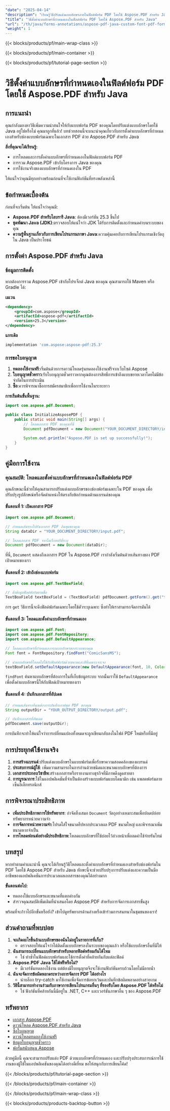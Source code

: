 ```yaml
---
"date": "2025-04-14"
"description": "เรียนรู้วิธีปรับแต่งแบบอักษรภายในฟิลด์ฟอร์ม PDF โดยใช้ Aspose.PDF สำหรับ Java คู่มือนี้ครอบคลุมถึงการผสานรวม การตั้งค่าแบบอักษร และการใช้งานจริง"
"title": "วิธีตั้งค่าแบบอักษรที่กำหนดเองในฟิลด์ฟอร์ม PDF โดยใช้ Aspose.PDF สำหรับ Java"
"url": "/th/java/forms-annotations/aspose-pdf-java-custom-font-pdf-forms/"
"weight": 1
---
```


{{< blocks/products/pf/main-wrap-class >}}

{{< blocks/products/pf/main-container >}}

{{< blocks/products/pf/tutorial-page-section >}}
# วิธีตั้งค่าแบบอักษรที่กำหนดเองในฟิลด์ฟอร์ม PDF โดยใช้ Aspose.PDF สำหรับ Java

## การแนะนำ

คุณกำลังมองหาวิธีเพิ่มความน่าสนใจให้กับแบบฟอร์ม PDF ของคุณโดยปรับแต่งแบบอักษรโดยใช้ Java อยู่ใช่หรือไม่ คุณมาถูกที่แล้ว! บทช่วยสอนนี้จะแนะนำคุณเกี่ยวกับการตั้งค่าแบบอักษรที่กำหนดเองสำหรับช่องแบบฟอร์มเฉพาะในเอกสาร PDF ด้วย Aspose.PDF สำหรับ Java

**สิ่งที่คุณจะได้เรียนรู้:**
- การโหลดและการตั้งค่าแบบอักษรที่กำหนดเองในฟิลด์แบบฟอร์ม PDF
- การรวม Aspose.PDF เข้ากับโครงการ Java ของคุณ
- การใช้งานจริงของแบบอักษรที่กำหนดเองใน PDF

ให้แน่ใจว่าคุณมีทุกอย่างพร้อมก่อนที่จะใช้งานฟังก์ชันที่ทรงพลังเหล่านี้

## ข้อกำหนดเบื้องต้น

ก่อนที่จะเริ่มต้น ให้แน่ใจว่าคุณมี:
- **Aspose.PDF สำหรับไลบรารี Java**: ต้องมีเวอร์ชัน 25.3 ขึ้นไป
- **ชุดพัฒนา Java (JDK)**:ตรวจสอบให้แน่ใจว่า JDK ได้รับการติดตั้งและกำหนดค่าบนระบบของคุณ
- **ความรู้พื้นฐานเกี่ยวกับการเขียนโปรแกรมภาษา Java**:ความคุ้นเคยกับการเขียนโปรแกรมเชิงวัตถุใน Java เป็นประโยชน์

## การตั้งค่า Aspose.PDF สำหรับ Java

### ข้อมูลการติดตั้ง

หากต้องการรวม Aspose.PDF เข้ากับโปรเจ็กต์ Java ของคุณ คุณสามารถใช้ Maven หรือ Gradle ได้:

**เมเวน**
```xml
<dependency>
    <groupId>com.aspose</groupId>
    <artifactId>aspose-pdf</artifactId>
    <version>25.3</version>
</dependency>
```

**แกรเดิล**
```gradle
implementation 'com.aspose:aspose-pdf:25.3'
```

### การขอใบอนุญาต
1. **ทดลองใช้งานฟรี**:เริ่มต้นด้วยการดาวน์โหลดรุ่นทดลองใช้งานฟรีจากเว็บไซต์ Aspose
2. **ใบอนุญาตชั่วคราว**:รับใบอนุญาตชั่วคราวหากคุณต้องการสิทธิ์การเข้าถึงแบบขยายเวลาโดยไม่มีข้อจำกัดในการประเมิน
3. **ซื้อ**:ควรพิจารณาซื้อการสมัครสมาชิกเพื่อการใช้งานในระยะยาว

**การเริ่มต้นขั้นพื้นฐาน:**
```java
import com.aspose.pdf.Document;

public class InitializeAsposePDF {
    public static void main(String[] args) {
        // โหลดเอกสาร PDF ของคุณที่นี่
        Document pdfDocument = new Document("YOUR_DOCUMENT_DIRECTORY/input.pdf");
        
        System.out.println("Aspose.PDF is set up successfully!");
    }
}
```

## คู่มือการใช้งาน

### คุณสมบัติ: โหลดและตั้งค่าแบบอักษรที่กำหนดเองในฟิลด์ฟอร์ม PDF

คุณลักษณะนี้ช่วยให้คุณสามารถปรับแต่งแบบอักษรของช่องฟอร์มเฉพาะใน PDF ของคุณ เพื่อปรับปรุงรูปลักษณ์หรือจัดตำแหน่งให้ตรงกับข้อกำหนดด้านแบรนด์ของคุณ

#### ขั้นตอนที่ 1: เปิดเอกสาร PDF
```java
import com.aspose.pdf.Document;

// กำหนดเส้นทางไปยังเอกสาร PDF อินพุตของคุณ
String dataDir = "YOUR_DOCUMENT_DIRECTORY/input.pdf";

// โหลดเอกสาร PDF จากไดเร็กทอรีที่ระบุ
Document pdfDocument = new Document(dataDir);
```
ที่นี่, `Document` แสดงถึงเอกสาร PDF ใน Aspose.PDF เรากำลังเริ่มต้นด้วยเส้นทางของ PDF เป้าหมายของเรา

#### ขั้นตอนที่ 2: เข้าถึงช่องแบบฟอร์ม
```java
import com.aspose.pdf.TextBoxField;

// ดึงข้อมูลฟิลด์ฟอร์มตามชื่อ
TextBoxField textBoxField = (TextBoxField) pdfDocument.getForm().get("textbox1");
```
การ `get` วิธีการนี้จะดึงฟิลด์ฟอร์มเฉพาะโดยใช้ตัวระบุเฉพาะ ซึ่งทำให้เราสามารถจัดการมันได้

#### ขั้นตอนที่ 3: โหลดและตั้งค่าแบบอักษรที่กำหนดเอง
```java
import com.aspose.pdf.Font;
import com.aspose.pdf.FontRepository;
import com.aspose.pdf.DefaultAppearance;

// โหลดแบบอักษรที่กำหนดเองจากแบบอักษรของระบบของคุณ
Font font = FontRepository.findFont("ComicSansMS");

// นำแบบอักษรที่โหลดไปใช้กับฟิลด์ฟอร์มด้วยขนาดและสีที่เฉพาะเจาะจง
textBoxField.setDefaultAppearance(new DefaultAppearance(font, 10, Color.black));
```
`findFont` ค้นหาแบบอักษรที่ต้องการในที่เก็บข้อมูลระบบ จากนั้นเราใช้ `DefaultAppearance` เพื่อตั้งค่าแบบอักษรนี้ให้กับฟิลด์เป้าหมายของเรา

#### ขั้นตอนที่ 4: บันทึกเอกสารที่อัปเดต
```java
// กำหนดเส้นทางที่คุณต้องการบันทึกเอาต์พุต PDF ของคุณ
String outputDir = "YOUR_OUTPUT_DIRECTORY/output.pdf";

// บันทึกเอกสารที่อัพเดต
pdfDocument.save(outputDir);
```
การบันทึกจะทำให้แน่ใจว่าการเปลี่ยนแปลงทั้งหมดจะถูกเขียนกลับลงในไฟล์ PDF ใหม่หรือที่มีอยู่

## การประยุกต์ใช้งานจริง
1. **การสร้างแบรนด์**:ปรับแต่งแบบอักษรในแบบฟอร์มเพื่อรักษาความสอดคล้องของแบรนด์
2. **ประสบการณ์ผู้ใช้**: เพิ่มความสามารถในการอ่านด้วยชนิดและขนาดแบบอักษรที่ต้องการ
3. **เอกสารประกอบวิชาชีพ**:สร้างเอกสารหรือรายงานทางธุรกิจที่มีภาพดึงดูดสายตา
4. **การบูรณาการ**:ใช้ในแอปพลิเคชันที่จำเป็นต้องสร้างแบบฟอร์มแบบไดนามิก เช่น แพลตฟอร์มลายเซ็นอิเล็กทรอนิกส์

## การพิจารณาประสิทธิภาพ
- **เพิ่มประสิทธิภาพการใช้ทรัพยากร**: กำจัดทิ้งเสมอ `Document` วัตถุอย่างเหมาะสมเพื่อปลดปล่อยทรัพยากรหน่วยความจำ
- **การจัดการหน่วยความจำ**:โปรดใส่ใจขนาดฮีปหากประมวลผล PDF ขนาดใหญ่ และพิจารณาเพิ่มขนาดหากจำเป็น
- **การโหลดฟอนต์อย่างมีประสิทธิภาพ**:โหลดแบบอักษรที่ใช้บ่อยไว้ล่วงหน้าเพื่อลดค่าใช้จ่ายรันไทม์

## บทสรุป

หากทำตามคำแนะนำนี้ คุณจะได้เรียนรู้วิธีโหลดและตั้งค่าแบบอักษรที่กำหนดเองสำหรับช่องฟอร์มใน PDF โดยใช้ Aspose.PDF สำหรับ Java ทักษะนี้จะช่วยปรับปรุงการปรับแต่งและความเป็นมืออาชีพของแอปพลิเคชันการประมวลผลเอกสารของคุณได้อย่างมาก

**ขั้นตอนต่อไป:**
- ทดลองใช้แบบอักษรและขนาดที่แตกต่างกัน
- สำรวจคุณสมบัติเพิ่มเติมที่นำเสนอโดย Aspose.PDF สำหรับการจัดการเอกสารขั้นสูง

พร้อมที่จะก้าวไปอีกขั้นหรือยัง? เข้าไปดูทรัพยากรด้านล่างหรือเข้าร่วมการสนทนาในชุมชนของเรา!

## ส่วนคำถามที่พบบ่อย
1. **จะเกิดอะไรขึ้นถ้าแบบอักษรของฉันไม่อยู่ในรายการที่เก็บ?**
   - ตรวจสอบให้แน่ใจว่าได้ติดตั้งแบบอักษรลงในระบบของคุณแล้ว หรือใช้แบบอักษรอื่นที่มีให้
2. **ฉันสามารถเปลี่ยนแบบอักษรสำหรับหลายฟิลด์พร้อมกันได้ไหม**
   - ใช่ ทำซ้ำในฟิลด์แบบฟอร์มและใช้การตั้งค่าที่คล้ายกันกับแต่ละฟิลด์
3. **Aspose.PDF Java ใช้ได้ฟรีหรือไม่?**
   - มีเวอร์ชันทดลองใช้งาน แต่ต้องมีใบอนุญาตจึงจะใช้งานฟังก์ชันครบถ้วนโดยไม่มีลายน้ำ
4. **ฉันจะจัดการข้อผิดพลาดระหว่างการจัดการ PDF ได้อย่างไร**
   - นำบล็อก try-catch มาใช้งานเพื่อจัดการข้อยกเว้นและบันทึกข้อผิดพลาดอย่างสวยงาม
5. **วิธีนี้สามารถทำงานร่วมกับภาษาการเขียนโปรแกรมอื่นๆ ที่รองรับโดย Aspose.PDF ได้หรือไม่**
   - ใช่ ฟังก์ชันที่คล้ายกันนี้มีอยู่ใน .NET, C++ และเวอร์ชันภาษาอื่น ๆ ของ Aspose.PDF

## ทรัพยากร
- [เอกสาร Aspose.PDF](https://reference.aspose.com/pdf/java/)
- [ดาวน์โหลด Aspose.PDF สำหรับ Java](https://releases.aspose.com/pdf/java/)
- [ซื้อใบอนุญาต](https://purchase.aspose.com/buy)
- [ดาวน์โหลดทดลองใช้งานฟรี](https://releases.aspose.com/pdf/java/)
- [ข้อมูลใบอนุญาตชั่วคราว](https://purchase.aspose.com/temporary-license/)
- [ฟอรั่มสนับสนุน Aspose](https://forum.aspose.com/c/pdf/10)

ด้วยคู่มือนี้ คุณจะสามารถปรับแต่ง PDF ด้วยแบบอักษรที่กำหนดเอง และปรับปรุงประสบการณ์การใช้งานของผู้ใช้ในแอปพลิเคชันของคุณได้อย่างดีเยี่ยม ขอให้สนุกกับการเขียนโค้ด!

{{< /blocks/products/pf/tutorial-page-section >}}

{{< /blocks/products/pf/main-container >}}

{{< /blocks/products/pf/main-wrap-class >}}

{{< blocks/products/products-backtop-button >}}